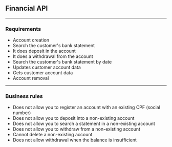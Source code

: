 ## Financial API

---

### Requirements

- Account creation
- Search the customer's bank statement
- It does deposit in the account
- It does a withdrawal from the account
- Search the customer's bank statement by date
- Updates customer account data
- Gets customer account data
- Account removal

---

### Business rules

- Does not allow you to register an account with an existing CPF (social number)
- Does not allow you to deposit into a non-existing account
- Does not allow you to search a statement in a non-existing account
- Does not allow you to withdraw from a non-existing account
- Cannot delete a non-existing account
- Does not allow withdrawal when the balance is insufficient